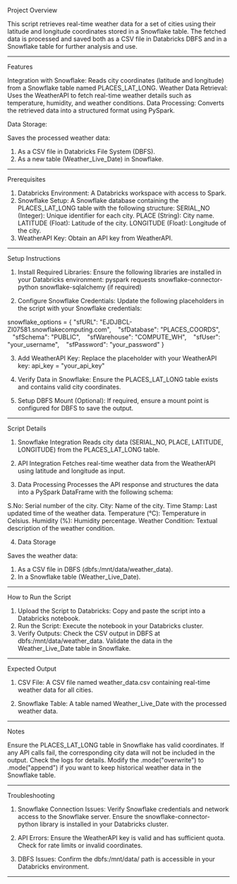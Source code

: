 Project Overview

This script retrieves real-time weather data for a set of cities using their latitude and longitude coordinates stored in a Snowflake table. The fetched data is processed and saved both as a CSV file in Databricks DBFS and in a Snowflake table for further analysis and use.

---

Features

Integration with Snowflake:
Reads city coordinates (latitude and longitude) from a Snowflake table named PLACES_LAT_LONG.
Weather Data Retrieval:
Uses the WeatherAPI to fetch real-time weather details such as temperature, humidity, and weather conditions.
Data Processing:
Converts the retrieved data into a structured format using PySpark.

Data Storage:

Saves the processed weather data:
1. As a CSV file in Databricks File System (DBFS).
2. As a new table (Weather_Live_Date) in Snowflake.
---

Prerequisites

1. Databricks Environment:
A Databricks workspace with access to Spark.
2. Snowflake Setup:
A Snowflake database containing the PLACES_LAT_LONG table with the following structure:
SERIAL_NO (Integer): Unique identifier for each city.
PLACE (String): City name.
LATITUDE (Float): Latitude of the city.
LONGITUDE (Float): Longitude of the city.
3. WeatherAPI Key:
Obtain an API key from WeatherAPI.
---

Setup Instructions

1. Install Required Libraries: Ensure the following libraries are installed in your Databricks environment:
pyspark
requests
snowflake-connector-python
snowflake-sqlalchemy (if required)

2. Configure Snowflake Credentials: Update the following placeholders in the script with your Snowflake credentials:

snowflake_options = {
"sfURL": "EJDJBCL-ZI07581.snowflakecomputing.com",
    "sfDatabase": "PLACES_COORDS",
    "sfSchema": "PUBLIC",
    "sfWarehouse": "COMPUTE_WH",
    "sfUser": "your_username",
    "sfPassword": "your_password"
    }

3. Add WeatherAPI Key: Replace the placeholder with your WeatherAPI key:
api_key = "your_api_key"

4. Verify Data in Snowflake: Ensure the PLACES_LAT_LONG table exists and contains valid city coordinates.
5. Setup DBFS Mount (Optional): If required, ensure a mount point is configured for DBFS to save the output.
---

Script Details

1. Snowflake Integration
Reads city data (SERIAL_NO, PLACE, LATITUDE, LONGITUDE) from the PLACES_LAT_LONG table.

2. API Integration
Fetches real-time weather data from the WeatherAPI using latitude and longitude as input.

3. Data Processing
Processes the API response and structures the data into a PySpark DataFrame with the following schema:

S.No: Serial number of the city.
City: Name of the city.
Time Stamp: Last updated time of the weather data.
Temperature (°C): Temperature in Celsius.
Humidity (%): Humidity percentage.
Weather Condition: Textual description of the weather condition.

4. Data Storage

Saves the weather data:
1. As a CSV file in DBFS (dbfs:/mnt/data/weather_data).
2. In a Snowflake table (Weather_Live_Date).
---

How to Run the Script
1. Upload the Script to Databricks:
Copy and paste the script into a Databricks notebook.
2. Run the Script:
Execute the notebook in your Databricks cluster.
3. Verify Outputs:
Check the CSV output in DBFS at dbfs:/mnt/data/weather_data.
Validate the data in the Weather_Live_Date table in Snowflake.
---

Expected Output

1. CSV File:
A CSV file named weather_data.csv containing real-time weather data for all cities.

2. Snowflake Table:
A table named Weather_Live_Date with the processed weather data.
---

Notes

Ensure the PLACES_LAT_LONG table in Snowflake has valid coordinates.
If any API calls fail, the corresponding city data will not be included in the output. Check the logs for details.
Modify the .mode("overwrite") to .mode("append") if you want to keep historical weather data in the Snowflake table.

---

Troubleshooting

1. Snowflake Connection Issues:
Verify Snowflake credentials and network access to the Snowflake server.
Ensure the snowflake-connector-python library is installed in your Databricks cluster.

2. API Errors:
Ensure the WeatherAPI key is valid and has sufficient quota.
Check for rate limits or invalid coordinates.

4. DBFS Issues:
Confirm the dbfs:/mnt/data/ path is accessible in your Databricks environment.
---

